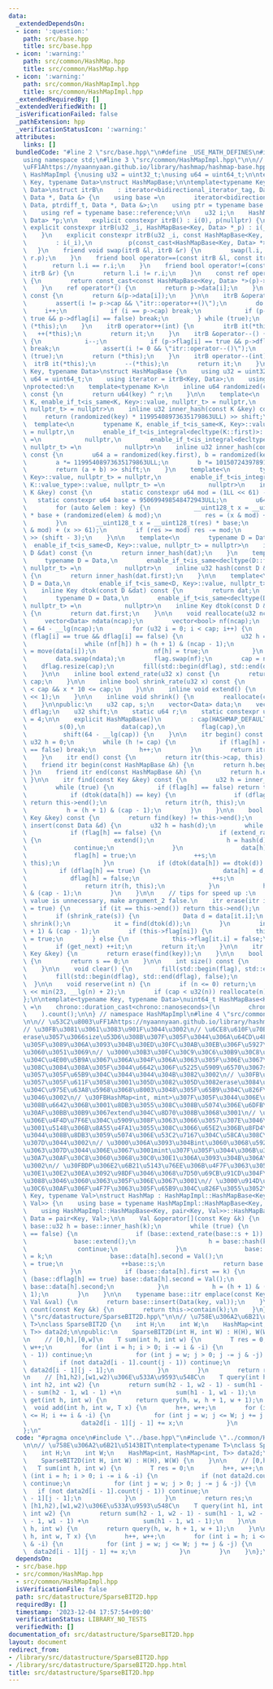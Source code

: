 ```yaml
---
data:
  _extendedDependsOn:
  - icon: ':question:'
    path: src/base.hpp
    title: src/base.hpp
  - icon: ':warning:'
    path: src/common/HashMap.hpp
    title: src/common/HashMap.hpp
  - icon: ':warning:'
    path: src/common/HashMapImpl.hpp
    title: src/common/HashMapImpl.hpp
  _extendedRequiredBy: []
  _extendedVerifiedWith: []
  _isVerificationFailed: false
  _pathExtension: hpp
  _verificationStatusIcon: ':warning:'
  attributes:
    links: []
  bundledCode: "#line 2 \"src/base.hpp\"\n#define _USE_MATH_DEFINES\n#include <bits/stdc++.h>\n\
    using namespace std;\n#line 3 \"src/common/HashMapImpl.hpp\"\n\n// \u53C2\u8003\
    \uFF1Ahttps://nyaannyaan.github.io/library/hashmap/hashmap-base.hpp\nnamespace\
    \ HashMapImpl {\nusing u32 = uint32_t;\nusing u64 = uint64_t;\n\ntemplate<typename\
    \ Key, typename Data>\nstruct HashMapBase;\n\ntemplate<typename Key, typename\
    \ Data>\nstruct itrB\n    : iterator<bidirectional_iterator_tag, Data, ptrdiff_t,\
    \ Data *, Data &> {\n    using base =\n        iterator<bidirectional_iterator_tag,\
    \ Data, ptrdiff_t, Data *, Data &>;\n    using ptr = typename base::pointer;\n\
    \    using ref = typename base::reference;\n\n    u32 i;\n    HashMapBase<Key,\
    \ Data> *p;\n\n    explicit constexpr itrB() : i(0), p(nullptr) {\n    }\n   \
    \ explicit constexpr itrB(u32 _i, HashMapBase<Key, Data> *_p) : i(_i), p(_p) {\n\
    \    }\n    explicit constexpr itrB(u32 _i, const HashMapBase<Key, Data> *_p)\n\
    \        : i(_i),\n          p(const_cast<HashMapBase<Key, Data> *>(_p)) {\n \
    \   }\n    friend void swap(itrB &l, itrB &r) {\n        swap(l.i, r.i), swap(l.p,\
    \ r.p);\n    }\n    friend bool operator==(const itrB &l, const itrB &r) {\n \
    \       return l.i == r.i;\n    }\n    friend bool operator!=(const itrB &l, const\
    \ itrB &r) {\n        return l.i != r.i;\n    }\n    const ref operator*() const\
    \ {\n        return const_cast<const HashMapBase<Key, Data> *>(p)->data[i];\n\
    \    }\n    ref operator*() {\n        return p->data[i];\n    }\n    ptr operator->()\
    \ const {\n        return &(p->data[i]);\n    }\n\n    itrB &operator++() {\n\
    \        assert(i != p->cap && \"itr::operator++()\");\n        do {\n       \
    \     i++;\n            if (i == p->cap) break;\n            if (p->flag[i] ==\
    \ true && p->dflag[i] == false) break;\n        } while (true);\n        return\
    \ (*this);\n    }\n    itrB operator++(int) {\n        itrB it(*this);\n     \
    \   ++(*this);\n        return it;\n    }\n    itrB &operator--() {\n        do\
    \ {\n            i--;\n            if (p->flag[i] == true && p->dflag[i] == false)\
    \ break;\n            assert(i != 0 && \"itr::operator--()\");\n        } while\
    \ (true);\n        return (*this);\n    }\n    itrB operator--(int) {\n      \
    \  itrB it(*this);\n        --(*this);\n        return it;\n    }\n};\n\ntemplate<typename\
    \ Key, typename Data>\nstruct HashMapBase {\n    using u32 = uint32_t;\n    using\
    \ u64 = uint64_t;\n    using iterator = itrB<Key, Data>;\n    using itr = iterator;\n\
    \nprotected:\n    template<typename K>\n    inline u64 randomized(const K &key)\
    \ const {\n        return u64(key) ^ r;\n    }\n\n    template<\n        typename\
    \ K, enable_if_t<is_same<K, Key>::value, nullptr_t> = nullptr,\n        enable_if_t<is_integral<K>::value,\
    \ nullptr_t> = nullptr>\n    inline u32 inner_hash(const K &key) const {\n   \
    \     return (randomized(key) * 11995408973635179863ULL) >> shift;\n    }\n  \
    \  template<\n        typename K, enable_if_t<is_same<K, Key>::value, nullptr_t>\
    \ = nullptr,\n        enable_if_t<is_integral<decltype(K::first)>::value, nullptr_t>\
    \ =\n            nullptr,\n        enable_if_t<is_integral<decltype(K::second)>::value,\
    \ nullptr_t> =\n            nullptr>\n    inline u32 inner_hash(const K &key)\
    \ const {\n        u64 a = randomized(key.first), b = randomized(key.second);\n\
    \        a *= 11995408973635179863ULL;\n        b *= 10150724397891781847ULL;\n\
    \        return (a + b) >> shift;\n    }\n    template<\n        typename K, enable_if_t<is_same<K,\
    \ Key>::value, nullptr_t> = nullptr,\n        enable_if_t<is_integral<typename\
    \ K::value_type>::value, nullptr_t> =\n            nullptr>\n    inline u32 inner_hash(const\
    \ K &key) const {\n        static constexpr u64 mod = (1LL << 61) - 1;\n     \
    \   static constexpr u64 base = 950699498548472943ULL;\n        u64 res = 0;\n\
    \        for (auto &elem : key) {\n            __uint128_t x = __uint128_t(res)\
    \ * base + (randomized(elem) & mod);\n            res = (x & mod) + (x >> 61);\n\
    \        }\n        __uint128_t x = __uint128_t(res) * base;\n        res = (x\
    \ & mod) + (x >> 61);\n        if (res >= mod) res -= mod;\n        return res\
    \ >> (shift - 3);\n    }\n\n    template<\n        typename D = Data,\n      \
    \  enable_if_t<is_same<D, Key>::value, nullptr_t> = nullptr>\n    inline u32 hash(const\
    \ D &dat) const {\n        return inner_hash(dat);\n    }\n    template<\n   \
    \     typename D = Data,\n        enable_if_t<is_same<decltype(D::first), Key>::value,\
    \ nullptr_t> =\n            nullptr>\n    inline u32 hash(const D &dat) const\
    \ {\n        return inner_hash(dat.first);\n    }\n\n    template<\n        typename\
    \ D = Data,\n        enable_if_t<is_same<D, Key>::value, nullptr_t> = nullptr>\n\
    \    inline Key dtok(const D &dat) const {\n        return dat;\n    }\n    template<\n\
    \        typename D = Data,\n        enable_if_t<is_same<decltype(D::first), Key>::value,\
    \ nullptr_t> =\n            nullptr>\n    inline Key dtok(const D &dat) const\
    \ {\n        return dat.first;\n    }\n\n    void reallocate(u32 ncap) {\n   \
    \     vector<Data> ndata(ncap);\n        vector<bool> nf(ncap);\n        shift\
    \ = 64 - __lg(ncap);\n        for (u32 i = 0; i < cap; i++) {\n            if\
    \ (flag[i] == true && dflag[i] == false) {\n                u32 h = hash(data[i]);\n\
    \                while (nf[h]) h = (h + 1) & (ncap - 1);\n                ndata[h]\
    \ = move(data[i]);\n                nf[h] = true;\n            }\n        }\n\
    \        data.swap(ndata);\n        flag.swap(nf);\n        cap = ncap;\n    \
    \    dflag.resize(cap);\n        fill(std::begin(dflag), std::end(dflag), false);\n\
    \    }\n\n    inline bool extend_rate(u32 x) const {\n        return x * 2 >=\
    \ cap;\n    }\n\n    inline bool shrink_rate(u32 x) const {\n        return HASHMAP_DEFAULT_SIZE\
    \ < cap && x * 10 <= cap;\n    }\n\n    inline void extend() {\n        reallocate(cap\
    \ << 1);\n    }\n\n    inline void shrink() {\n        reallocate(cap >> 1);\n\
    \    }\n\npublic:\n    u32 cap, s;\n    vector<Data> data;\n    vector<bool> flag,\
    \ dflag;\n    u32 shift;\n    static u64 r;\n    static constexpr uint32_t HASHMAP_DEFAULT_SIZE\
    \ = 4;\n\n    explicit HashMapBase()\n        : cap(HASHMAP_DEFAULT_SIZE),\n \
    \         s(0),\n          data(cap),\n          flag(cap),\n          dflag(cap),\n\
    \          shift(64 - __lg(cap)) {\n    }\n\n    itr begin() const {\n       \
    \ u32 h = 0;\n        while (h != cap) {\n            if (flag[h] == true && dflag[h]\
    \ == false) break;\n            h++;\n        }\n        return itr(h, this);\n\
    \    }\n    itr end() const {\n        return itr(this->cap, this);\n    }\n\n\
    \    friend itr begin(const HashMapBase &h) {\n        return h.begin();\n   \
    \ }\n    friend itr end(const HashMapBase &h) {\n        return h.end();\n   \
    \ }\n\n    itr find(const Key &key) const {\n        u32 h = inner_hash(key);\n\
    \        while (true) {\n            if (flag[h] == false) return this->end();\n\
    \            if (dtok(data[h]) == key) {\n                if (dflag[h] == true)\
    \ return this->end();\n                return itr(h, this);\n            }\n \
    \           h = (h + 1) & (cap - 1);\n        }\n    }\n\n    bool contain(const\
    \ Key &key) const {\n        return find(key) != this->end();\n    }\n\n    itr\
    \ insert(const Data &d) {\n        u32 h = hash(d);\n        while (true) {\n\
    \            if (flag[h] == false) {\n                if (extend_rate(s + 1))\
    \ {\n                    extend();\n                    h = hash(d);\n       \
    \             continue;\n                }\n                data[h] = d;\n   \
    \             flag[h] = true;\n                ++s;\n                return itr(h,\
    \ this);\n            }\n            if (dtok(data[h]) == dtok(d)) {\n       \
    \         if (dflag[h] == true) {\n                    data[h] = d;\n        \
    \            dflag[h] = false;\n                    ++s;\n                }\n\
    \                return itr(h, this);\n            }\n            h = (h + 1)\
    \ & (cap - 1);\n        }\n    }\n\n    // tips for speed up :\n    // if return\
    \ value is unnecessary, make argument_2 false.\n    itr erase(itr it, bool get_next\
    \ = true) {\n        if (it == this->end()) return this->end();\n        s--;\n\
    \        if (shrink_rate(s)) {\n            Data d = data[it.i];\n           \
    \ shrink();\n            it = find(dtok(d));\n        }\n        int ni = (it.i\
    \ + 1) & (cap - 1);\n        if (this->flag[ni]) {\n            this->dflag[it.i]\
    \ = true;\n        } else {\n            this->flag[it.i] = false;\n        }\n\
    \        if (get_next) ++it;\n        return it;\n    }\n\n    itr erase(const\
    \ Key &key) {\n        return erase(find(key));\n    }\n\n    bool empty() const\
    \ {\n        return s == 0;\n    }\n\n    int size() const {\n        return s;\n\
    \    }\n\n    void clear() {\n        fill(std::begin(flag), std::end(flag), false);\n\
    \        fill(std::begin(dflag), std::end(dflag), false);\n        s = 0;\n  \
    \  }\n\n    void reserve(int n) {\n        if (n <= 0) return;\n        n = 1\
    \ << min(23, __lg(n) + 2);\n        if (cap < u32(n)) reallocate(n);\n    }\n\
    };\n\ntemplate<typename Key, typename Data>\nuint64_t HashMapBase<Key, Data>::r\
    \ =\n    chrono::duration_cast<chrono::nanoseconds>(\n        chrono::high_resolution_clock::now().time_since_epoch()\n\
    \    ).count();\n\n} // namespace HashMapImpl\n#line 4 \"src/common/HashMap.hpp\"\
    \n\n// \u53C2\u8003\uFF1Ahttps://nyaannyaan.github.io/library/hashmap/hashmap.hpp\n\
    // \u30FB\u3081\u3061\u3083\u901F\u3044\u3002\n// \u6CE8\u610F\u70B9\n// \u30FB\
    erase\u3057\u3066size\u53D6\u308B\u307F\u305F\u3044\u306A\u64CD\u4F5C\u3057\u3066\
    \u305F\u3089\u306A\u3093\u304B\u30ED\u30FC\u30AB\u30EB\u306F\u5927\u4E08\u592B\
    \u3060\u3051\u3069\n// \u3000\u30B3\u30FC\u30C9\u30C6\u30B9\u30C8\u3067\u6319\u52D5\
    \u304C\u4E00\u5B9A\u3067\u306A\u304F\u306A\u3063\u305F\u306E\u3067\u3001\u305D\
    \u308C\u3084\u308A\u305F\u3044\u6642\u306F\u5225\u5909\u6570\u3067size\u7BA1\u7406\
    \u3057\u305F\u65B9\u304C\u3044\u3044\u304B\u3082\u3002\n// \u30FB\u8272\u3005\u8A66\
    \u3057\u305F\u611F\u3058\u3001\u305D\u3082\u305D\u3082erase\u3084\u308B\u3053\u3068\
    \u304C\u975E\u63A8\u5968\u3068\u8003\u3048\u305F\u65B9\u304C\u826F\u3055\u305D\
    \u3046\u3002\n// \u30FBHashMap<int, mint>\u307F\u305F\u3044\u306E\u3067 += \u3084\
    \u308B\u6642\u306B\u3001\u8DB3\u3055\u308C\u308B\u5074\u306E\u6DFB\u5B57\u30A2\
    \u30AF\u30BB\u30B9\u3067extend\u304C\u8D70\u308B\u3068\u3001\n// \u3000\u8981\u7D20\
    \u306E\u4F4D\u7F6E\u304C\u5909\u308F\u3063\u3066\u3057\u307E\u3046\u305F\u3081\
    \u3001\u5148\u306B\u8A55\u4FA1\u3055\u308C\u3066\u65E2\u306B\u8FD4\u3057\u3066\
    \u3044\u308B\u8DB3\u3059\u5074\u306E\u53C2\u7167\u304C\u58CA\u308C\u308B\u3063\
    \u307D\u3044\u3002\n// \u3000\u306A\u3093\u304Bint\u3060\u3068\u5927\u4E08\u592B\
    \u3063\u307D\u3044\u306E\u3067\u3001mint\u307F\u305F\u3044\u306B\u30AA\u30D6\u30B8\
    \u30A7\u30AF\u30C8\u3060\u3068\u30C0\u30E1\u306A\u3093\u304B\u306A\u591A\u5206\
    \u3002\n// \u30FBDP\u306E2\u6B21\u5143\u76EE\u306B\u4F7F\u3063\u305F\u3089\u3001\
    \u30E1\u30E2\u30EA\u3092\u98DF\u3046\u3068\u7D50\u69CB\u91CD\u304F\u306A\u308B\
    \u3088\u3046\u3060\u3063\u305F\u306E\u3067\u3001\n// \u3000\u914D\u5217\u7BC0\u7D04\
    \u30C6\u30AF\u306F\u4F7F\u3063\u305F\u65B9\u304C\u826F\u3055\u3052\u3002\ntemplate<typename\
    \ Key, typename Val>\nstruct HashMap : HashMapImpl::HashMapBase<Key, pair<Key,\
    \ Val>> {\n    using base = typename HashMapImpl::HashMapBase<Key, pair<Key, Val>>;\n\
    \    using HashMapImpl::HashMapBase<Key, pair<Key, Val>>::HashMapBase;\n    using\
    \ Data = pair<Key, Val>;\n\n    Val &operator[](const Key &k) {\n        typename\
    \ base::u32 h = base::inner_hash(k);\n        while (true) {\n            if (base::flag[h]\
    \ == false) {\n                if (base::extend_rate(base::s + 1)) {\n       \
    \             base::extend();\n                    h = base::hash(k);\n      \
    \              continue;\n                }\n                base::data[h].first\
    \ = k;\n                base::data[h].second = Val();\n                base::flag[h]\
    \ = true;\n                ++base::s;\n                return base::data[h].second;\n\
    \            }\n            if (base::data[h].first == k) {\n                if\
    \ (base::dflag[h] == true) base::data[h].second = Val();\n                return\
    \ base::data[h].second;\n            }\n            h = (h + 1) & (base::cap -\
    \ 1);\n        }\n    }\n\n    typename base::itr emplace(const Key &key, const\
    \ Val &val) {\n        return base::insert(Data(key, val));\n    }\n\n    bool\
    \ count(const Key &k) {\n        return this->contain(k);\n    }\n};\n#line 4\
    \ \"src/datastructure/SparseBIT2D.hpp\"\n\n// \u758E\u306A2\u6B21\u5143BIT\ntemplate<typename\
    \ T>\nclass SparseBIT2D {\n    int H;\n    int W;\n    HashMap<int, HashMap<int,\
    \ T>> data2d;\n\npublic:\n    SparseBIT2D(int H, int W) : H(H), W(W) {\n    }\n\
    \n    // [0,h],[0,w]\n    T sum(int h, int w) {\n        T res = 0;\n        h++,\
    \ w++;\n        for (int i = h; i > 0; i -= i & -i) {\n            if (not data2d.count(i\
    \ - 1)) continue;\n            for (int j = w; j > 0; j -= j & -j) {\n       \
    \         if (not data2d[i - 1].count(j - 1)) continue;\n                res +=\
    \ data2d[i - 1][j - 1];\n            }\n        }\n        return res;\n    }\n\
    \n    // [h1,h2),[w1,w2)\u306E\u533A\u9593\u548C\n    T query(int h1, int w1,\
    \ int h2, int w2) {\n        return sum(h2 - 1, w2 - 1) - sum(h1 - 1, w2 - 1)\
    \ - sum(h2 - 1, w1 - 1) +\n               sum(h1 - 1, w1 - 1);\n    }\n\n    T\
    \ get(int h, int w) {\n        return query(h, w, h + 1, w + 1);\n    }\n\n  \
    \  void add(int h, int w, T x) {\n        h++, w++;\n        for (int i = h; i\
    \ <= H; i += i & -i) {\n            for (int j = w; j <= W; j += j & -j) {\n \
    \               data2d[i - 1][j - 1] += x;\n            }\n        }\n    }\n\
    };\n"
  code: "#pragma once\n#include \"../base.hpp\"\n#include \"../common/HashMap.hpp\"\
    \n\n// \u758E\u306A2\u6B21\u5143BIT\ntemplate<typename T>\nclass SparseBIT2D {\n\
    \    int H;\n    int W;\n    HashMap<int, HashMap<int, T>> data2d;\n\npublic:\n\
    \    SparseBIT2D(int H, int W) : H(H), W(W) {\n    }\n\n    // [0,h],[0,w]\n \
    \   T sum(int h, int w) {\n        T res = 0;\n        h++, w++;\n        for\
    \ (int i = h; i > 0; i -= i & -i) {\n            if (not data2d.count(i - 1))\
    \ continue;\n            for (int j = w; j > 0; j -= j & -j) {\n             \
    \   if (not data2d[i - 1].count(j - 1)) continue;\n                res += data2d[i\
    \ - 1][j - 1];\n            }\n        }\n        return res;\n    }\n\n    //\
    \ [h1,h2),[w1,w2)\u306E\u533A\u9593\u548C\n    T query(int h1, int w1, int h2,\
    \ int w2) {\n        return sum(h2 - 1, w2 - 1) - sum(h1 - 1, w2 - 1) - sum(h2\
    \ - 1, w1 - 1) +\n               sum(h1 - 1, w1 - 1);\n    }\n\n    T get(int\
    \ h, int w) {\n        return query(h, w, h + 1, w + 1);\n    }\n\n    void add(int\
    \ h, int w, T x) {\n        h++, w++;\n        for (int i = h; i <= H; i += i\
    \ & -i) {\n            for (int j = w; j <= W; j += j & -j) {\n              \
    \  data2d[i - 1][j - 1] += x;\n            }\n        }\n    }\n};\n"
  dependsOn:
  - src/base.hpp
  - src/common/HashMap.hpp
  - src/common/HashMapImpl.hpp
  isVerificationFile: false
  path: src/datastructure/SparseBIT2D.hpp
  requiredBy: []
  timestamp: '2023-12-04 17:57:54+09:00'
  verificationStatus: LIBRARY_NO_TESTS
  verifiedWith: []
documentation_of: src/datastructure/SparseBIT2D.hpp
layout: document
redirect_from:
- /library/src/datastructure/SparseBIT2D.hpp
- /library/src/datastructure/SparseBIT2D.hpp.html
title: src/datastructure/SparseBIT2D.hpp
---
```

